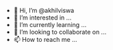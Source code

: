 - 👋 Hi, I’m @akhilviswa
- 👀 I’m interested in ...
- 🌱 I’m currently learning ...
- 💞️ I’m looking to collaborate on ...
- 📫 How to reach me ...

<!---
akhilviswa/akhilviswa is a ✨ special ✨ repository because its `README.md` (this file) appears on your GitHub profile.
You can click the Preview link to take a look at your changes.
--->
